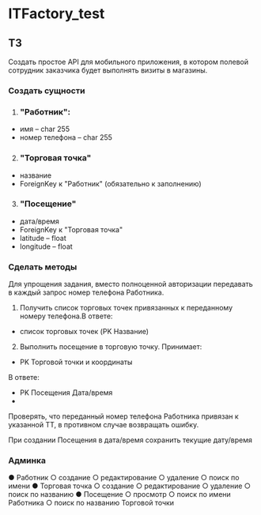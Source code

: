 # ITFactory_test

## ТЗ
Создать простое API для мобильного приложения, в котором полевой сотрудник заказчика будет выполнять визиты в магазины.
### Создать сущности
1. ### "Работник":
* имя – char 255
* номер телефона – char 255
2. ### "Торговая точка"
* название
* ForeignKey к "Работник" (обязательно к заполнению) 
3. ### "Посещение"
* дата/время
* ForeignKey к "Торговая точка"
* latitude – float
* longitude – float
### Сделать методы
Для упрощения задания, вместо полноценной авторизации передавать в каждый запрос номер телефона Работника.
1. Получить список торговых точек привязанных к переданному номеру телефона.В ответе:
* список торговых точек (PK Название)
2. Выполнить посещение в торговую точку. Принимает:
* PK Торговой точки и координаты

В ответе:
* PK Посещения Дата/время
* 
Проверять, что переданный номер телефона Работника привязан к
указанной ТТ, в противном случае возвращать ошибку.

При создании Посещения в дата/время сохранить текущие дату/время

### Админка
● Работник
○ создание
○ редактирование
○ удаление
○ поиск по имени ● Торговая точка
○ создание
○ редактирование
○ удаление
○ поиск по названию
● Посещение
○ просмотр
○ поиск по имени Работника
○ поиск по названию Торговой точки
